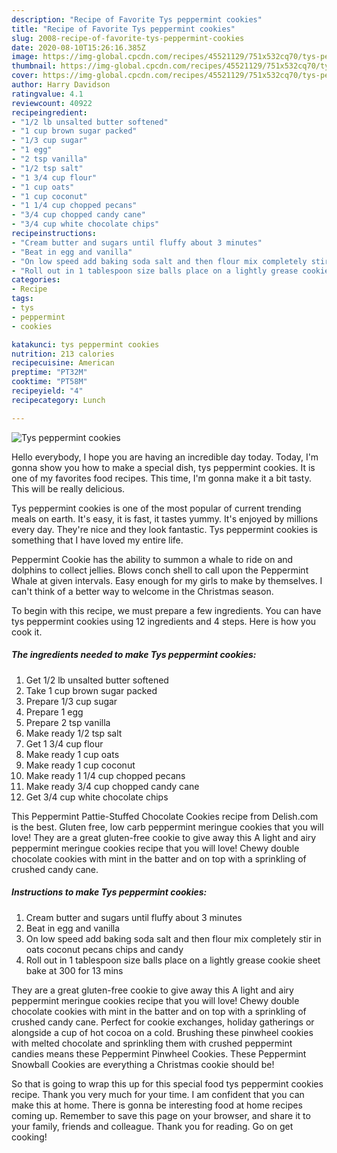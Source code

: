 ```yaml
---
description: "Recipe of Favorite Tys peppermint cookies"
title: "Recipe of Favorite Tys peppermint cookies"
slug: 2008-recipe-of-favorite-tys-peppermint-cookies
date: 2020-08-10T15:26:16.385Z
image: https://img-global.cpcdn.com/recipes/45521129/751x532cq70/tys-peppermint-cookies-recipe-main-photo.jpg
thumbnail: https://img-global.cpcdn.com/recipes/45521129/751x532cq70/tys-peppermint-cookies-recipe-main-photo.jpg
cover: https://img-global.cpcdn.com/recipes/45521129/751x532cq70/tys-peppermint-cookies-recipe-main-photo.jpg
author: Harry Davidson
ratingvalue: 4.1
reviewcount: 40922
recipeingredient:
- "1/2 lb unsalted butter softened"
- "1 cup brown sugar packed"
- "1/3 cup sugar"
- "1 egg"
- "2 tsp vanilla"
- "1/2 tsp salt"
- "1 3/4 cup flour"
- "1 cup oats"
- "1 cup coconut"
- "1 1/4 cup chopped pecans"
- "3/4 cup chopped candy cane"
- "3/4 cup white chocolate chips"
recipeinstructions:
- "Cream butter and sugars until fluffy about 3 minutes"
- "Beat in egg and vanilla"
- "On low speed add baking soda salt and then flour mix completely stir in oats coconut pecans chips and candy"
- "Roll out in 1 tablespoon size balls place on a lightly grease cookie sheet bake at 300 for 13 mins"
categories:
- Recipe
tags:
- tys
- peppermint
- cookies

katakunci: tys peppermint cookies 
nutrition: 213 calories
recipecuisine: American
preptime: "PT32M"
cooktime: "PT58M"
recipeyield: "4"
recipecategory: Lunch

---
```



![Tys peppermint cookies](https://img-global.cpcdn.com/recipes/45521129/751x532cq70/tys-peppermint-cookies-recipe-main-photo.jpg)

Hello everybody, I hope you are having an incredible day today. Today, I'm gonna show you how to make a special dish, tys peppermint cookies. It is one of my favorites food recipes. This time, I'm gonna make it a bit tasty. This will be really delicious.

Tys peppermint cookies is one of the most popular of current trending meals on earth. It's easy, it is fast, it tastes yummy. It's enjoyed by millions every day. They're nice and they look fantastic. Tys peppermint cookies is something that I have loved my entire life.

Peppermint Cookie has the ability to summon a whale to ride on and dolphins to collect jellies. Blows conch shell to call upon the Peppermint Whale at given intervals. Easy enough for my girls to make by themselves. I can&#39;t think of a better way to welcome in the Christmas season.


To begin with this recipe, we must prepare a few ingredients. You can have tys peppermint cookies using 12 ingredients and 4 steps. Here is how you cook it.

<!--inarticleads1-->

##### The ingredients needed to make Tys peppermint cookies:

1. Get 1/2 lb unsalted butter softened
1. Take 1 cup brown sugar packed
1. Prepare 1/3 cup sugar
1. Prepare 1 egg
1. Prepare 2 tsp vanilla
1. Make ready 1/2 tsp salt
1. Get 1 3/4 cup flour
1. Make ready 1 cup oats
1. Make ready 1 cup coconut
1. Make ready 1 1/4 cup chopped pecans
1. Make ready 3/4 cup chopped candy cane
1. Get 3/4 cup white chocolate chips


This Peppermint Pattie-Stuffed Chocolate Cookies recipe from Delish.com is the best. Gluten free, low carb peppermint meringue cookies that you will love! They are a great gluten-free cookie to give away this A light and airy peppermint meringue cookies recipe that you will love! Chewy double chocolate cookies with mint in the batter and on top with a sprinkling of crushed candy cane. 

<!--inarticleads2-->

##### Instructions to make Tys peppermint cookies:

1. Cream butter and sugars until fluffy about 3 minutes
1. Beat in egg and vanilla
1. On low speed add baking soda salt and then flour mix completely stir in oats coconut pecans chips and candy
1. Roll out in 1 tablespoon size balls place on a lightly grease cookie sheet bake at 300 for 13 mins


They are a great gluten-free cookie to give away this A light and airy peppermint meringue cookies recipe that you will love! Chewy double chocolate cookies with mint in the batter and on top with a sprinkling of crushed candy cane. Perfect for cookie exchanges, holiday gatherings or alongside a cup of hot cocoa on a cold. Brushing these pinwheel cookies with melted chocolate and sprinkling them with crushed peppermint candies means these Peppermint Pinwheel Cookies. These Peppermint Snowball Cookies are everything a Christmas cookie should be! 

So that is going to wrap this up for this special food tys peppermint cookies recipe. Thank you very much for your time. I am confident that you can make this at home. There is gonna be interesting food at home recipes coming up. Remember to save this page on your browser, and share it to your family, friends and colleague. Thank you for reading. Go on get cooking!
